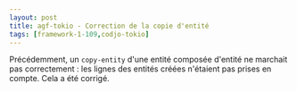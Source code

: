 ```yaml
---
layout: post
title: agf-tokio - Correction de la copie d'entité
tags: [framework-1-109,codjo-tokio]
---
```

Précédemment, un ```copy-entity``` d'une entité composée d'entité ne marchait pas correctement : les lignes des entités créées n'étaient pas prises en compte.
Cela a été corrigé.
